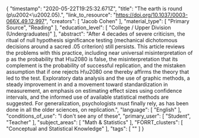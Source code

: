 {
    "timestamp": "2020-05-22T19:25:32.671Z",
    "title": "The earth is round (p\u2002<\u2002.05).",
    "link_to_resource": "https://doi.org/10.1037/0003-066X.49.12.997",
    "creators": [
        "Jacob Cohen"
    ],
    "material_type": [
        "Primary Source",
        "Reading"
    ],
    "education_level": [
        "College / Upper Division (Undergraduates)"
    ],
    "abstract": "After 4 decades of severe criticism, the ritual of null hypothesis significance testing (mechanical dichotomous decisions around a sacred .05 criterion) still persists. This article reviews the problems with this practice, including near universal misinterpretation of p as the probability that H\u2080 is false, the misinterpretation that its complement is the probability of successful replication, and the mistaken assumption that if one rejects H\u2080 one thereby affirms the theory that led to the test. Exploratory data analysis and the use of graphic methods, a steady improvement in and a movement toward standardization in measurement, an emphasis on estimating effect sizes using confidence intervals, and the informed use of available statistical methods are suggested. For generalization, psychologists must finally rely, as has been done in all the older sciences, on replication.",
    "language": [
        "English"
    ],
    "conditions_of_use": "I don't see any of these",
    "primary_user": [
        "Student",
        "Teacher"
    ],
    "subject_areas": [
        "Math & Statistics"
    ],
    "FORRT_clusters": [
        "Conceptual and Statistical Knowledge"
    ],
    "tags": [
        ""
    ]
}